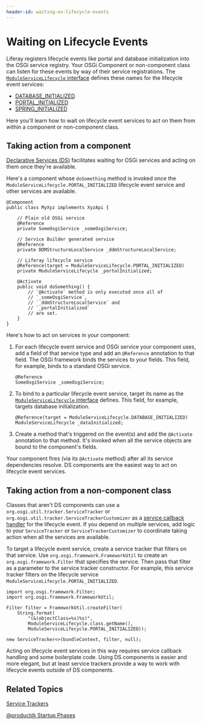 ```yaml
---
header-id: waiting-on-lifecycle-events
---
```


# Waiting on Lifecycle Events

Liferay registers lifecycle events like portal and database initialization
into the OSGi service registry. Your OSGi Component or non-component class
can listen for these events by way of their service registrations. The 
[`ModuleServiceLifecycle` interface](@platform-ref@/7.1-latest/javadocs/portal-kernel/com/liferay/portal/kernel/module/framework/ModuleServiceLifecycle.html)
defines these names for the lifecycle event services:

-   [DATABASE_INITIALIZED](@platform-ref@/7.1-latest/javadocs/portal-kernel/constant-values.html#com.liferay.portal.kernel.module.framework.ModuleServiceLifecycle.DATABASE_INITIALIZED)
-   [PORTAL_INITIALIZED](@platform-ref@/7.1-latest/javadocs/portal-kernel/constant-values.html#com.liferay.portal.kernel.module.framework.ModuleServiceLifecycle.PORTAL_INITIALIZED)
-   [SPRING_INITIALIZED](@platform-ref@/7.1-latest/javadocs/portal-kernel/constant-values.html#com.liferay.portal.kernel.module.framework.ModuleServiceLifecycle.SPRING_INITIALIZED)

Here you'll learn how to wait on lifecycle event services to act on them from
within a component or non-component class. 

## Taking action from a component

[Declarative Services (DS)](https://osgi.org/specification/osgi.cmpn/7.0.0/service.component.html)
facilitates waiting for OSGi services and acting on them once they're available.

Here's a component whose `doSomething` method is invoked once the
`ModuleServiceLifecycle.PORTAL_INITIALIZED` lifecycle event service and other
services are available. 

    @Component
    public class MyXyz implements XyzApi {

        // Plain old OSGi service
        @Reference
        private SomeOsgiService _someOsgiService;

        // Service Builder generated service
        @Reference
        private DDMStructureLocalService _ddmStructureLocalService;

        // Liferay lifecycle service
        @Reference(target = ModuleServiceLifecycle.PORTAL_INITIALIZED)
        private ModuleServiceLifecycle _portalInitialized;

        @Activate
        public void doSomething() {
            // `@Activate` method is only executed once all of
            // `_someOsgiService`,
            // `_ddmStructureLocalService` and
            // `_portalInitialized`
            // are set.
        }
    }

Here's how to act on services in your component:

1.  For each lifecycle event service and OSGi service your component uses, add a
    field of that service type and add an `@Reference` annotation to that field.
    The OSGi framework binds the services to your fields. This field, for
    example, binds to a standard OSGi service.

        @Reference
        SomeOsgiService _someOsgiService;

2.  To bind to a particular lifecycle event service, target its name as the 
    [`ModuleServiceLifecycle` interface](@platform-ref@/7.1-latest/javadocs/portal-kernel/com/liferay/portal/kernel/module/framework/ModuleServiceLifecycle.html)
    defines. This field, for example, targets database initialization. 

        @Reference(target = ModuleServiceLifecycle.DATABASE_INITIALIZED)
        ModuleServiceLifecycle _dataInitialized;

3.  Create a method that's triggered on the event(s) and add the `@Activate`
    annotation to that method. It's invoked when all the service objects are
    bound to the component's fields. 

Your component fires (via its `@Activate` method) after all its service
dependencies resolve. DS components are the easiest way to act on lifecycle
event services. 

## Taking action from a non-component class

Classes that aren't DS components can use a
`org.osgi.util.tracker.ServiceTracker` or
`org.osgi.util.tracker.ServiceTrackerCustomizer` as a
[service callback handler](/docs/7-1/tutorials/-/knowledge_base/t/service-trackers#implementing-a-callback-handler-for-services)
for the lifecycle event. If you depend on multiple services, add logic to your
`ServiceTracker` or `ServiceTrackerCustomizer` to coordinate taking action when
all the services are available. 

To target a lifecycle event service, create a service tracker that filters on
that service. Use `org.osgi.framework.FrameworkUtil` to create an
`org.osgi.framework.Filter` that specifies the service. Then pass that filter as
a parameter to the service tracker constructor. For example, this service
tracker filters on the lifecycle service
`ModuleServiceLifecycle.PORTAL_INITIALIZED`.

    import org.osgi.framework.Filter;
    import org.osgi.framework.FrameworkUtil;

    Filter filter = FrameworkUtil.createFilter(
        String.format(
            "(&(objectClass=%s)%s)",
            ModuleServiceLifecycle.class.getName(),
            ModuleServiceLifecycle.PORTAL_INITIALIZED));

    new ServiceTracker<>(bundleContext, filter, null);

Acting on lifecycle event services in this way requires service callback
handling and some boilerplate code. Using DS components is easier and more
elegant, but at least service trackers provide a way to work with lifecycle
events outside of DS components. 

## Related Topics

[Service Trackers](/docs/7-1/tutorials/-/knowledge_base/t/service-trackers)

[@product@ Startup Phases](/docs/7-1/reference/-/knowledge_base/r/liferay-startup-phases)
